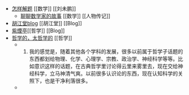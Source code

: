 - [怎样解题](https://www.weibo.com/u/1882579600) [[数学]] [[刘未鹏]]
	- [聊聊数学家的故事](https://www.global-sci.org/v1/mc/issues/1/no2/pdf/86.pdf?1597110101&continueFlag=6093989111564a68c297d3f4bb8831b0) [[数学]] [[人物传记]]
- [胡江堂blog](https://jiangtanghu.com/cn/) [[胡江堂]] [[Blog]]
- [紫煙亭](https://thiseven.blogspot.com)[[哲学]] [[Blog]]
- [哲学的，太哲学的](https://jiangtanghu.com/cn/2015/01/05/哲学的太哲学的/) [[哲学]]
	- 1. 我的感觉是，随着其他各个学科的发展，很多以前属于哲学子话题的东西都划给物理、化学、心理学、宗教、政治学、神经科学等等。比如意识这样的话题，在古典哲学里讨论得云里来雾里去，现在交给神经科学，立马神清气爽。以前很多认识论的东西，现在认知科学的关照下，也是干净利落很多。
	-